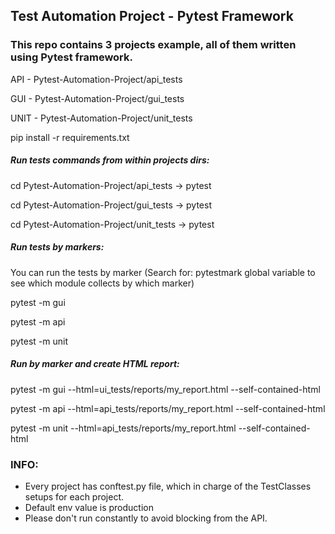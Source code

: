 ## Test Automation Project - Pytest Framework
### This repo contains 3 projects example, all of them written using Pytest framework.
API  -  Pytest-Automation-Project/api_tests

GUI  -  Pytest-Automation-Project/gui_tests

UNIT -  Pytest-Automation-Project/unit_tests


pip install -r requirements.txt


##### Run tests commands from within projects dirs:

cd Pytest-Automation-Project/api_tests      ->  pytest

cd Pytest-Automation-Project/gui_tests      ->  pytest

cd Pytest-Automation-Project/unit_tests     ->  pytest


##### Run tests by markers:
You can run the tests by marker 
(Search for: pytestmark global variable to see which module collects by which marker)


pytest -m gui 

pytest -m api

pytest -m unit

##### Run by marker and create HTML report:

pytest -m gui --html=ui_tests/reports/my_report.html --self-contained-html

pytest -m api --html=api_tests/reports/my_report.html --self-contained-html

pytest -m unit --html=api_tests/reports/my_report.html --self-contained-html


### INFO:
* Every project has conftest.py file, which in charge of the TestClasses setups for each project.
* Default env value is production
* Please don't run constantly to avoid blocking from the API.